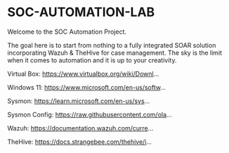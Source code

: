 # SOC-AUTOMATION-LAB

Welcome to the SOC Automation Project.

The goal here is to start from nothing to a fully integrated SOAR solution incorporating Wazuh & TheHive for case management. The sky is the limit when it comes to automation and it is up to your creativity.


Virtual Box: https://www.virtualbox.org/wiki/Downl...

Windows 11: https://www.microsoft.com/en-us/softw...

Sysmon: https://learn.microsoft.com/en-us/sys...

Sysmon Config: https://raw.githubusercontent.com/ola...

Wazuh: https://documentation.wazuh.com/curre...

TheHive: https://docs.strangebee.com/thehive/i...

